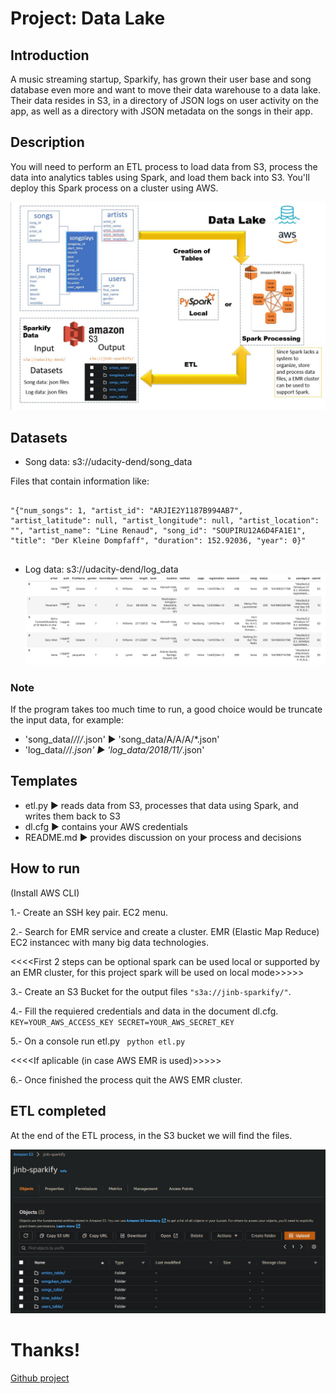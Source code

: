 # Project: Data Lake

## Introduction

A music streaming startup, Sparkify, has grown their user base and song database even more and want to move their data warehouse to a data lake. Their data resides in S3, in a directory of JSON logs on user activity on the app, as well as a directory with JSON metadata on the songs in their app.

## Description 

You will need to perform an ETL process to load data from S3, process the data into analytics tables using Spark, and load them back into S3. You'll deploy this Spark process on a cluster using AWS.

![Image](Images/Data_Lakes.jpg)

## Datasets

* Song data: s3://udacity-dend/song_data

Files that contain information like:
<pre>
<code>
"{"num_songs": 1, "artist_id": "ARJIE2Y1187B994AB7", "artist_latitude": null, "artist_longitude": null, "artist_location": "", "artist_name": "Line Renaud", "song_id": "SOUPIRU12A6D4FA1E1", "title": "Der Kleine Dompfaff", "duration": 152.92036, "year": 0}"
</code>
</pre>

* Log data: s3://udacity-dend/log_data
![Image](Images/log-data.png)

### Note

If the program takes too much time to run, a good choice would be truncate the input data, for example:

* 'song_data/*/*/*/*.json' ► 'song_data/A/A/A/*.json'
* 'log_data/*/*/*.json' ► 'log_data/2018/11/*.json' 

## Templates

* etl.py ► reads data from S3, processes that data using Spark, and writes them back to S3
* dl.cfg ► contains your AWS credentials
* README.md ► provides discussion on your process and decisions
 

 ## How to run
 
 (Install AWS CLI)

 1.- Create an SSH key pair.
 EC2 menu.

 2.- Search for EMR service and create a cluster.
 EMR (Elastic Map Reduce) EC2 instancec with many big data technologies.

 <<<<First 2 steps can be optional spark can be used local or supported by an EMR cluster, for this project spark will be used on local mode>>>>>

 3.- Create an S3 Bucket for the output files <code>"s3a://jinb-sparkify/"</code>.

 4.- Fill the requiered credentials and data in the document dl.cfg. 
<code>
KEY=YOUR_AWS_ACCESS_KEY
SECRET=YOUR_AWS_SECRET_KEY
</code>

 5.- On a console run etl.py
<code>
python etl.py
</code>

 <<<<If aplicable (in case AWS EMR is used)>>>>>

 6.- Once finished the process quit the AWS EMR cluster.

## ETL completed

At the end of the ETL process, in the S3 bucket we will find the files.

![Image](Images/bucket.JPG)

 # Thanks!

 <a href= "https://github.com/juan-ivan-NV/Data_Engineering_Nanodegree/tree/main/11_Project_4_Data_Lakes_Spark">Github project</a>